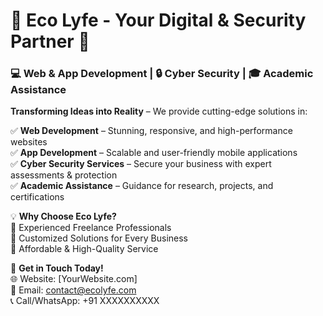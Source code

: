 # 🌱 Eco Lyfe - Your Digital & Security Partner 🚀  

### 💻 Web & App Development | 🔒 Cyber Security | 🎓 Academic Assistance  

**Transforming Ideas into Reality** – We provide cutting-edge solutions in:  

✅ **Web Development** – Stunning, responsive, and high-performance websites  
✅ **App Development** – Scalable and user-friendly mobile applications  
✅ **Cyber Security Services** – Secure your business with expert assessments & protection  
✅ **Academic Assistance** – Guidance for research, projects, and certifications  

💡 **Why Choose Eco Lyfe?**  
🔹 Experienced Freelance Professionals  
🔹 Customized Solutions for Every Business  
🔹 Affordable & High-Quality Service  

📩 **Get in Touch Today!**  
🌐 Website: [YourWebsite.com]  
📧 Email: contact@ecolyfe.com  
📞 Call/WhatsApp: +91 XXXXXXXXXX  

